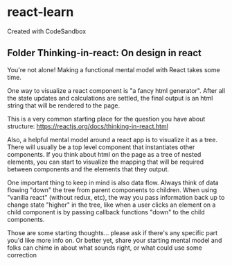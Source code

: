 # react-learn
Created with CodeSandbox

## Folder Thinking-in-react: On design in react
You're not alone! Making a functional mental model with React takes some time.

One way to visualize a react component is "a fancy html generator". After all the state updates and calculations are settled, the final output is an html string that will be rendered to the page.

This is a very common starting place for the question you have about structure: https://reactjs.org/docs/thinking-in-react.html

Also, a helpful mental model around a react app is to visualize it as a tree. There will usually be a top level component that instantiates other components. If you think about html on the page as a tree of nested elements, you can start to visualize the mapping that will be required between components and the elements that they output.

One important thing to keep in mind is also data flow. Always think of data flowing "down" the tree from parent components to children. When using "vanilla react" (without redux, etc), the way you pass information back up to change state "higher" in the tree, like when a user clicks an element on a child component is by passing callback functions "down" to the child components.

Those are some starting thoughts... please ask if there's any specific part you'd like more info on. Or better yet, share your starting mental model and folks can chime in about what sounds right, or what could use some correction
